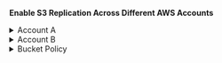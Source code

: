 **Enable S3 Replication Across Different AWS Accounts**
<details>
   
<summary> Account A </summary> 

- Region: us-east-1 

- S3 Bucket name: create a bucket with name:  account-a-us-east-1 and Enable bucket versioning  

- Go to S3Bucket – Replication Rules – Create a rule: Give replication rule name - Select the source bucket details and rule scope - Destination: Specify a bucket in another account, account ID, Bucket name - Create a new role and SAVE 

- COPY the IAM role ARN number

</details>

<details>
   
<summary>Account B </summary>  

- S3 Bucket name: Create a bucket with name account-b-us-west-1 and Enable bucket versioning 

S3 Bucket – Permissions – Bucket Policy – edit - Use this policy: https://docs.aws.amazon.com/AmazonS3/latest/userguide/replication-walkthrough-2.html 

- Replace with IAM role ARN number from Account A  

- Replace resource with Account B bucket ARN – account-b-us-west-1


</details>

<details>
<summary>Bucket Policy </summary>
   
```{ 

   "Version":"2012-10-17", 

   "Id":"", 

   "Statement":[ 

      { 

         "Sid":"Set-permissions-for-objects", 

         "Effect":"Allow", 

         "Principal":{ 

            "AWS":"arn:aws:iam::source-bucket-account-ID:role/service-role/source-account-IAM-role" 

         }, 

         "Action":["s3:ReplicateObject", "s3:ReplicateDelete"], 

         "Resource":"arn:aws:s3:::amzn-s3-demo-destination-bucket/*" 

      }, 

      { 

         "Sid":"Set permissions on bucket", 

         "Effect":"Allow", 

         "Principal":{ 

            "AWS":"arn:aws:iam::source-bucket-account-ID:role/service-role/source-account-IAM-role" 

         }, 

         "Action":["s3:GetBucketVersioning", "s3:PutBucketVersioning"], 

         "Resource":"arn:aws:s3:::amzn-s3-demo-destination-bucket" 

      } 

   ] 

}```


 
